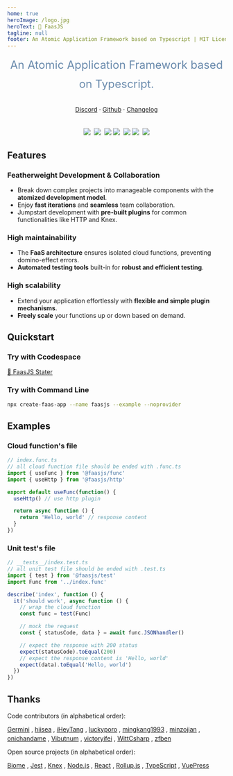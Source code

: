 ```yaml
---
home: true
heroImage: /logo.jpg
heroText: 🚀 FaasJS
tagline: null
footer: An Atomic Application Framework based on Typescript | MIT Licensed | Copyright © 2019-2024 Zhu Feng
---
```


<div style="width:100%;line-height:1.7">
  <div style="text-align:center;font-size:1.6rem;color:#6a8bad;margin-bottom:1em">An Atomic Application Framework based on Typescript.</div>
  <div style="display:flex;gap:4px;align-items:center;justify-content:center;flex-wrap:wrap;margin-bottom:2em">
    <a href="https://discord.gg/UASHxEYCfW">Discord</a> · <a href="https://github.com/faasjs/faasjs">Github</a> · <a href="https://faasjs.com/CHANGELOG">Changelog</a>
  </div>
  <div style="display:flex;gap:4px;align-items:center;justify-content:center;flex-wrap:wrap">
    <a href="https://github.com/faasjs/faasjs/blob/main/packages/faasjs/LICENSE"><img src="https://img.shields.io/npm/l/faasjs.svg"></a>
    <br>
    <a href="https://www.npmjs.com/package/faasjs"><img src="https://img.shields.io/npm/v/faasjs.svg"></a>
    <br>
    <a href="https://github.com/faasjs/faasjs/actions/workflows/unit.yml"><img src="https://github.com/faasjs/faasjs/actions/workflows/unit.yml/badge.svg"></a>
    <a href="https://github.com/faasjs/faasjs/actions/workflows/lint.yml"><img src="https://github.com/faasjs/faasjs/actions/workflows/lint.yml/badge.svg"></a>
    <br>
    <a href="https://codecov.io/gh/faasjs/faasjs"><img src="https://img.shields.io/codecov/c/github/faasjs/faasjs.svg"></a>
    <a href="https://github.com/faasjs/faasjs"><img src="https://badgen.net/github/commits/faasjs/faasjs"></a>
    <br>
    <a href="https://github.com/faasjs/faasjs"><img src="https://badgen.net/github/last-commit/faasjs/faasjs"></a>
  </div>
</div>

## Features

### Featherweight Development & Collaboration

- Break down complex projects into manageable components with the **atomized development model**.
- Enjoy **fast iterations** and **seamless** team collaboration.
- Jumpstart development with **pre-built plugins** for common functionalities like HTTP and Knex.

### High maintainability

- The **FaaS architecture** ensures isolated cloud functions, preventing domino-effect errors.
- **Automated testing tools** built-in for **robust and efficient testing**.

### High scalability

- Extend your application effortlessly with **flexible and simple plugin mechanisms**.
- **Freely scale** your functions up or down based on demand.

## Quickstart

### Try with Ccodespace

[🔨 FaasJS Stater](https://github.com/faasjs/starter)

### Try with Command Line

```bash
npx create-faas-app --name faasjs --example --noprovider
```

## Examples

### Cloud function's file

```ts
// index.func.ts
// all cloud function file should be ended with .func.ts
import { useFunc } from '@faasjs/func'
import { useHttp } from '@faasjs/http'

export default useFunc(function() {
  useHttp() // use http plugin

  return async function () {
    return 'Hello, world' // response content
  }
})
```

### Unit test's file

```ts
// __tests__/index.test.ts
// all unit test file should be ended with .test.ts
import { test } from '@faasjs/test'
import Func from '../index.func'

describe('index', function () {
  it('should work', async function () {
    // wrap the cloud function
    const func = test(Func)

    // mock the request
    const { statusCode, data } = await func.JSONhandler()

    // expect the response with 200 status
    expect(statusCode).toEqual(200)
    // expect the response content is 'Hello, world'
    expect(data).toEqual('Hello, world')
  })
})
```

## Thanks

Code contributors (in alphabetical order):

<div style="display:flex;flex-wrap:wrap;gap:4px;">
  <a href="https://github.com/Germiniku" target="_blank">Germini</a>,
  <a href="https://github.com/hiisea" target="_blank">hiisea</a>,
  <a href="https://github.com/iHeyTang">iHeyTang</a>,
  <a href="https://github.com/luckyporo" target="_blank">luckyporo</a>,
  <a href="https://github.com/mingkang1993" target="_blank">mingkang1993</a>,
  <a href="https://github.com/minzojian" target="_blank">minzojian</a>,
  <a href="https://github.com/onichandame" target="_blank">onichandame</a>,
  <a href="https://github.com/Vibutnum" target="_blank">Vibutnum</a>,
  <a href="https://github.com/victoryifei" target="_blank">victoryifei</a>,
  <a href="https://github.com/WittCsharp" target="_blank">WittCsharp</a>,
  <a href="https://github.com/zfben" target="_blank">zfben</a>
</div>

Open source projects (in alphabetical order):

<div style="display:flex;flex-wrap:wrap;gap:4px;margin-bottom:2em">
  <a href="https://biomejs.dev/" target="_blank">Biome</a>,
  <a href="https://jestjs.io/" target="_blank">Jest</a>,
  <a href="https://knexjs.org/" target="_blank">Knex</a>,
  <a href="https://nodejs.org/" target="_blank">Node.js</a>,
  <a href="https://react.dev/" target="_blank">React</a>,
  <a href="https://rollupjs.org/" target="_blank">Rollup.js</a>,
  <a href="https://www.typescriptlang.org/" target="_blank">TypeScript</a>,
  <a href="https://vuepress.vuejs.org/" target="_blank">VuePress</a>
</div>
